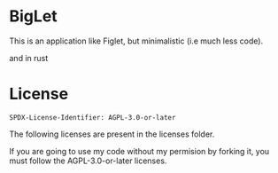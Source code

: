 # BigLet

This is an application like Figlet, but minimalistic (i.e much less code).

and in rust

# License

`SPDX-License-Identifier: AGPL-3.0-or-later`

The following licenses are present in the licenses folder.

If you are going to use my code without my permision by forking it, you must follow the AGPL-3.0-or-later licenses.
